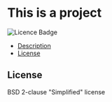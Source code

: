 
# This is a project


![Licence Badge](https://img.shields.io/static/v1?label=License&message=BSD%202-clause%20"Simplified"%20license&color=blue)
- [Description](#description)
- [License](#License)

    
## License
BSD 2-clause "Simplified" license

